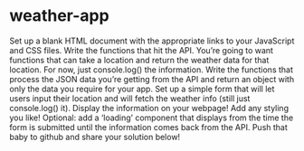 # weather-app

Set up a blank HTML document with the appropriate links to your JavaScript and CSS files.
Write the functions that hit the API. You’re going to want functions that can take a location and return the weather data for that location. For now, just console.log() the information.
Write the functions that process the JSON data you’re getting from the API and return an object with only the data you require for your app.
Set up a simple form that will let users input their location and will fetch the weather info (still just console.log() it).
Display the information on your webpage!
Add any styling you like!
Optional: add a ‘loading’ component that displays from the time the form is submitted until the information comes back from the API.
Push that baby to github and share your solution below!